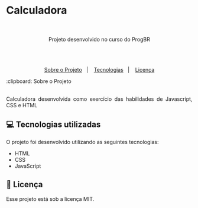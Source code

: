 # Calculadora

<br>
<br>
<div align="center">
   Projeto desenvolvido no curso do ProgBR
</div>
<br>

<br>

<br>
<p align="center">
  <a href="#clipboard-Sobre-o-Projeto">Sobre o Projeto</a>&nbsp;&nbsp;&nbsp;|&nbsp;&nbsp;&nbsp;
  <a href="#computer-Tecnologias-utilizadas">Tecnologias</a>&nbsp;&nbsp;&nbsp;|&nbsp;&nbsp;&nbsp;
  <a href="#closed-book-Licença">Licença</a>
</p>
:clipboard: Sobre o Projeto
<br>
<br>
<p align="justify"> Calculadora desenvolvida como exercício das habilidades de Javascript, CSS e HTML </p>


## :computer: Tecnologias utilizadas

O projeto foi desenvolvido utilizando as seguintes tecnologias:

- HTML
- CSS
- JavaScript

## :closed_book: Licença

Esse projeto está sob a licença MIT.
